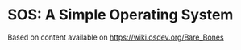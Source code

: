 # SOS: A Simple Operating System  

Based on content available on https://wiki.osdev.org/Bare_Bones  

